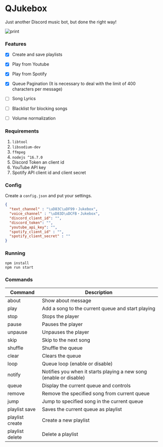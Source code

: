 # QJukebox

Just another Discord music bot, but done the right way!

![print](https://user-images.githubusercontent.com/2568375/131212271-a408d48d-9b54-4947-922a-5df22888be42.png)


### Features
* [x] Create and save playlists
* [x] Play from Youtube
* [x] Play from Spotify
* [x] Queue Pagination (It is necessary to deal with the limit of 400 characters per message)
* [ ] Song Lyrics
* [ ] Blacklist for blocking songs
* [ ] Volume normalization


### Requirements
1. `libtool`
2. `libsodium-dev`
3. `ffmpeg`
4. `nodejs ^16.7.0`
5. Discord Token an client id
6. YouTube API key
7. Spotify API client id and client secret

### Config
Create a `config.json` and put your settings.

```json
{
  "text_channel" : "\uD83C\uDF99・Jukebox",
  "voice_channel" : "\uD83D\uDCFB・Jukebox",
  "discord_client_id": "",
  "discord_token": "",
  "youtube_api_key": "",
  "spotify_client_id" : "",
  "spotify_client_secret" : ""
}
```

### Running 

```
npm install
npm run start
```

### Commands 
|Command         |Description|
|----------------|---|
|about           |Show about message|
|play            |Add a song to the current queue and start playing|
|stop            |Stops the player|
|pause           |Pauses the player|
|unpause         |Unpauses the player|
|skip            |Skip to the next song|
|shuffle         |Shuffle the queue|
|clear           |Clears the queue|
|loop            |Queue loop (enable or disable)|
|notify          |Notifies you when it starts playing a new song (enable or disable)|
|queue           |Display the current queue and controls|
|remove          |Remove the specified song from current queue|
|jump            |Jump to specified song in the current queue|
|playlist save   |Saves the current queue as playlist|
|playlist create |Create a new playlist|
|playlist delete |Delete a playlist|
